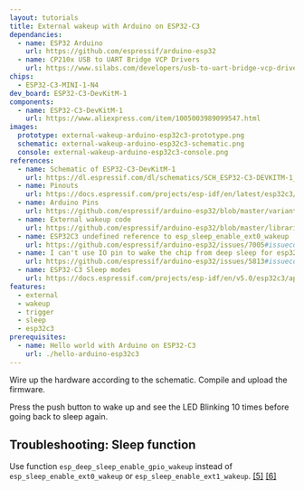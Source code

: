 ```yaml
---
layout: tutorials
title: External wakeup with Arduino on ESP32-C3
dependancies:
  - name: ESP32 Arduino
    url: https://github.com/espressif/arduino-esp32
  - name: CP210x USB to UART Bridge VCP Drivers
    url: https://www.silabs.com/developers/usb-to-uart-bridge-vcp-drivers?tab=downloads
chips:
  - ESP32-C3-MINI-1-N4
dev_board: ESP32-C3-DevKitM-1
components:
  - name: ESP32-C3-DevKitM-1
    url: https://www.aliexpress.com/item/1005003989099547.html
images:
  prototype: external-wakeup-arduino-esp32c3-prototype.png
  schematic: external-wakeup-arduino-esp32c3-schematic.png
  console: external-wakeup-arduino-esp32c3-console.png
references:
  - name: Schematic of ESP32-C3-DevKitM-1
    url: https://dl.espressif.com/dl/schematics/SCH_ESP32-C3-DEVKITM-1_V1_20200915A.pdf
  - name: Pinouts
    url: https://docs.espressif.com/projects/esp-idf/en/latest/esp32c3/hw-reference/esp32c3/user-guide-devkitm-1.html#pin-layout
  - name: Arduino Pins
    url: https://github.com/espressif/arduino-esp32/blob/master/variants/esp32c3/pins_arduino.h
  - name: External wakeup code
    url: https://github.com/espressif/arduino-esp32/blob/master/libraries/ESP32/examples/DeepSleep/ExternalWakeUp/ExternalWakeUp.ino
  - name: ESP32C3 undefined reference to esp_sleep_enable_ext0_wakeup
    url: https://github.com/espressif/arduino-esp32/issues/7005#issuecomment-1188708571
  - name: I can't use IO pin to wake the chip from deep sleep for esp32-c3
    url: https://github.com/espressif/arduino-esp32/issues/5813#issuecomment-955178864
  - name: ESP32-C3 Sleep modes
    url: https://docs.espressif.com/projects/esp-idf/en/v5.0/esp32c3/api-reference/system/sleep_modes.html
features:
  - external
  - wakeup
  - trigger
  - sleep
  - esp32c3
prerequisites:
  - name: Hello world with Arduino on ESP32-C3
    url: ./hello-arduino-esp32c3
---
```


Wire up the hardware according to the schematic. Compile and upload the firmware.

Press the push button to wake up and see the LED Blinking 10 times before going back to sleep again.

## Troubleshooting: Sleep function

Use function `esp_deep_sleep_enable_gpio_wakeup` instead of `esp_sleep_enable_ext0_wakeup` or `esp_sleep_enable_ext1_wakeup`. <a href="#footnote-5">[5]</a> <a href="#footnote-6">[6]</a>
